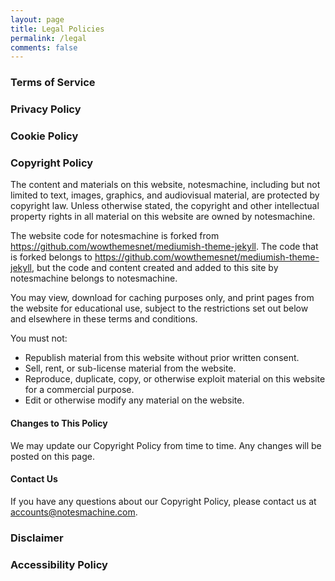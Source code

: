 ```yaml
---
layout: page
title: Legal Policies
permalink: /legal
comments: false
---
```



### Terms of Service


### Privacy Policy 


### Cookie Policy


### Copyright Policy
The content and materials on this website, notesmachine, including but not limited to text, images, graphics, and audiovisual material, are protected by copyright law. Unless otherwise stated, the copyright and other intellectual property rights in all material on this website are owned by notesmachine.

The website code for notesmachine is forked from https://github.com/wowthemesnet/mediumish-theme-jekyll. The code that is forked belongs to https://github.com/wowthemesnet/mediumish-theme-jekyll, but the code and content created and added to this site by notesmachine belongs to notesmachine.

You may view, download for caching purposes only, and print pages from the website for educational use, subject to the restrictions set out below and elsewhere in these terms and conditions.

You must not:
- Republish material from this website without prior written consent.
- Sell, rent, or sub-license material from the website.
- Reproduce, duplicate, copy, or otherwise exploit material on this website for a commercial purpose.
- Edit or otherwise modify any material on the website.

#### Changes to This Policy
We may update our Copyright Policy from time to time. Any changes will be posted on this page.

#### Contact Us
If you have any questions about our Copyright Policy, please contact us at accounts@notesmachine.com.


### Disclaimer


### Accessibility Policy
